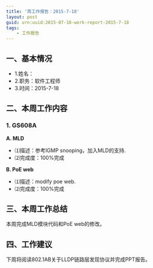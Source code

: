 ```yaml
---
title: '周工作报告：2015-7-18'
layout: post
guid: urn:uuid:2015-07-18-work-report-2015-7-18
tags:
    - 工作报告
---
```


## 一、基本情况

 - 1.姓名：
 - 2.职务：软件工程师
 - 3.时间：2015-7-18

## 二、本周工作内容

### 1. GS608A

**A. MLD**

 - ⑴描述：参考IGMP snooping，加入MLD的支持.
 - ⑵完成度：100%完成
 
**B. PoE web**

 - ⑴描述：modify poe web.
 - ⑵完成度：100%完成

## 三、本周工作总结

本周完成MLD模块代码和PoE web的修改。

## 四、工作建议

下周将阅读802.1AB关于LLDP链路层发现协议并完成PPT报告。